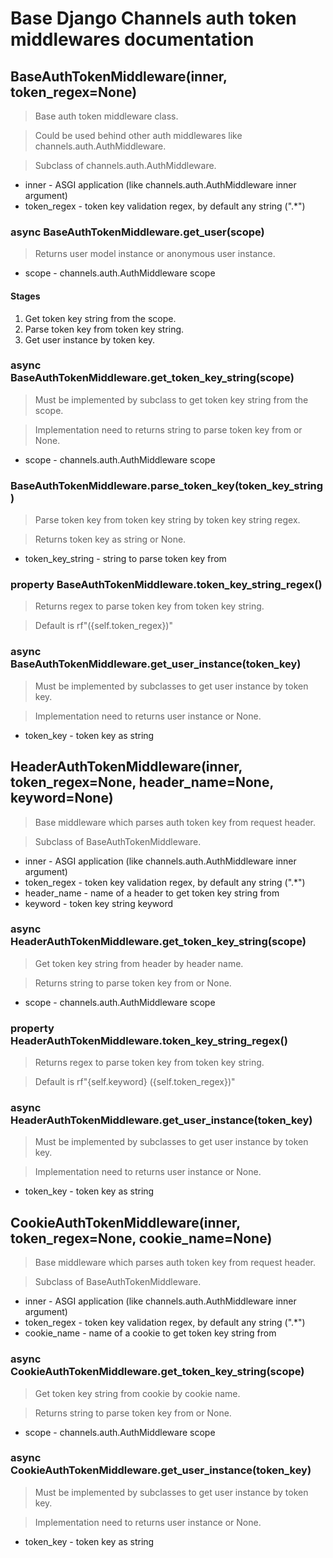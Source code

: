 # Base Django Channels auth token middlewares documentation


## BaseAuthTokenMiddleware(inner, token_regex=None)
> Base auth token middleware class.

> Could be used behind other auth middlewares like channels.auth.AuthMiddleware.

> Subclass of channels.auth.AuthMiddleware.

- inner - ASGI application (like channels.auth.AuthMiddleware inner argument)
- token_regex - token key validation regex, by default any string (".*")


### async BaseAuthTokenMiddleware.get_user(scope)
> Returns user model instance or anonymous user instance.

- scope - channels.auth.AuthMiddleware scope

#### Stages
1. Get token key string from the scope.
2. Parse token key from token key string.
3. Get user instance by token key.


### async BaseAuthTokenMiddleware.get_token_key_string(scope)
> Must be implemented by subclass to get token key string from the scope.

> Implementation need to returns string to parse token key from or None.

- scope - channels.auth.AuthMiddleware scope


### BaseAuthTokenMiddleware.parse_token_key(token_key_string)
> Parse token key from token key string by token key string regex.

> Returns token key as string or None.

- token_key_string - string to parse token key from


### property BaseAuthTokenMiddleware.token_key_string_regex()
> Returns regex to parse token key from token key string.

> Default is rf"({self.token_regex})"


### async BaseAuthTokenMiddleware.get_user_instance(token_key)
> Must be implemented by subclasses to get user instance by token key.

> Implementation need to returns user instance or None.

- token_key - token key as string


## HeaderAuthTokenMiddleware(inner, token_regex=None, header_name=None, keyword=None)
> Base middleware which parses auth token key from request header.

> Subclass of BaseAuthTokenMiddleware.

- inner - ASGI application (like channels.auth.AuthMiddleware inner argument)
- token_regex - token key validation regex, by default any string (".*")
- header_name - name of a header to get token key string from
- keyword - token key string keyword


### async HeaderAuthTokenMiddleware.get_token_key_string(scope)
> Get token key string from header by header name.

> Returns string to parse token key from or None.

- scope - channels.auth.AuthMiddleware scope


### property HeaderAuthTokenMiddleware.token_key_string_regex()
> Returns regex to parse token key from token key string.

> Default is rf"{self.keyword} ({self.token_regex})"


### async HeaderAuthTokenMiddleware.get_user_instance(token_key)
> Must be implemented by subclasses to get user instance by token key.

> Implementation need to returns user instance or None.

- token_key - token key as string


## CookieAuthTokenMiddleware(inner, token_regex=None, cookie_name=None)
> Base middleware which parses auth token key from request header.

> Subclass of BaseAuthTokenMiddleware.

- inner - ASGI application (like channels.auth.AuthMiddleware inner argument)
- token_regex - token key validation regex, by default any string (".*")
- cookie_name - name of a cookie to get token key string from


### async CookieAuthTokenMiddleware.get_token_key_string(scope)
> Get token key string from cookie by cookie name.

> Returns string to parse token key from or None.

- scope - channels.auth.AuthMiddleware scope


### async CookieAuthTokenMiddleware.get_user_instance(token_key)
> Must be implemented by subclasses to get user instance by token key.

> Implementation need to returns user instance or None.

- token_key - token key as string
